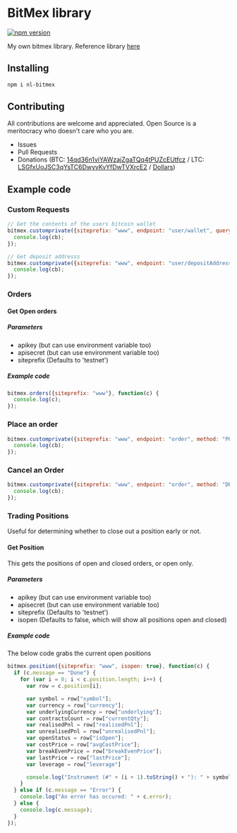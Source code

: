 # BitMex library

[![npm version](https://badge.fury.io/js/nl-bitmex.svg)](https://badge.fury.io/js/nl-bitnex)

My own bitmex library. Reference library [here](https://github.com/BitMEX/api-connectors/blob/master/official-http/node-request/index.js)

## Installing

```bash
npm i nl-bitmex
```


## Contributing

All contributions are welcome and appreciated. Open Source is a meritocracy who doesn't care who you are.

* Issues
* Pull Requests
* Donations (BTC: [14qd36n1viYAWzajZgaTQq4tPUZcEUtfcz](http://blockr.io/address/info/14qd36n1viYAWzajZgaTQq4tPUZcEUtfcz) / LTC: [LSGfxUoJSC3qYsTC6DwyvKvYfDwTVXrcE2](http://ltc.blockr.io/address/info/LSGfxUoJSC3qYsTC6DwyvKvYfDwTVXrcE2) / [Dollars](https://donate.nolim1t.co))

## Example code

### Custom Requests

```javascript
// Get the contents of the users bitcoin wallet
bitmex.customprivate({siteprefix: "www", endpoint: "user/wallet", querystring: "currency=XBt", apikey: "r", apisecret: ""}, (cb) => {
  console.log(cb);
});

// Get deposit addresss
bitmex.customprivate({siteprefix: "www", endpoint: "user/depositAddress", apikey: "", apisecret: ""}, (cb) => {
  console.log(cb);
});
```

### Orders

#### Get Open orders

##### Parameters

* apikey (but can use environment variable too)
* apisecret (but can use environment variable too)
* siteprefix (Defaults to 'testnet')

##### Example code

```javascript
bitmex.orders({siteprefix: "www"}, function(c) {
  console.log(c);
});
```

### Place an order

```javascript
bitmex.customprivate({siteprefix: "www", endpoint: "order", method: "POST", symbol: "XBTUSD", orderQty: 1, apikey: "", apisecret: ""}, (cb) => {
  console.log(cb);
});
```

### Cancel an Order

```javascript
bitmex.customprivate({siteprefix: "www", endpoint: "order", method: "DELETE", querystring: "orderID=THEORDERID", apikey: "", apisecret: ""}, (cb) => {
  console.log(cb);
});
```

### Trading Positions

Useful for determining whether to close out a position early or not.

#### Get Position

This gets the positions of open and closed orders, or open only.

##### Parameters

* apikey (but can use environment variable too)
* apisecret (but can use environment variable too)
* siteprefix (Defaults to 'testnet')
* isopen (Defaults to false, which will show all positions open and closed)

##### Example code

The below code grabs the current open positions

```javascript
bitmex.position({siteprefix: "www", isopen: true}, function(c) {
  if (c.message == "Done") {
    for (var i = 0; i < c.position.length; i++) {
      var row = c.position[i];

      var symbol = row["symbol"];
      var currency = row["currency"];
      var underlyingCurrency = row["underlying"];
      var contractsCount = row["currentQty"];
      var realisedPnl = row["realisedPnl"];
      var unrealisedPnl = row["unrealisedPnl"];
      var openStatus = row["isOpen"];
      var costPrice = row["avgCostPrice"];
      var breakEvenPrice = row["breakEvenPrice"];
      var lastPrice = row["lastPrice"];
      var leverage = row["leverage"]

      console.log("Instrument (#" + (i + 1).toString() + "): " + symbol + " (" + underlyingCurrency + " bought with " + currency + ") QTY=" + contractsCount.toString() + " Open=" + openStatus.toString() + " bought at=" + costPrice.toString() + " currently: " + lastPrice.toString() + " (P/L: Realised: " + (realisedPnl / 100000).toString() + " mBTC Unrealised: " + (unrealisedPnl / 100000).toString() + " mBTC)");
    }
  } else if (c.message == "Error") {
    console.log("An error has occured: " + c.error);
  } else {
    console.log(c.message);
  }
});
```
